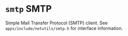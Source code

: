 # `smtp` SMTP

Simple Mail Transfer Protocol (SMTP) client. See
`apps/include/netutils/smtp.h` for interface information.
